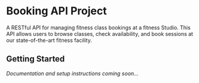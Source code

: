 # Booking API Project 

A RESTful API for managing fitness class bookings at a fitness Studio. This API allows users to browse classes, check availability, and book sessions at our state-of-the-art fitness facility.

## Getting Started

*Documentation and setup instructions coming soon...*
